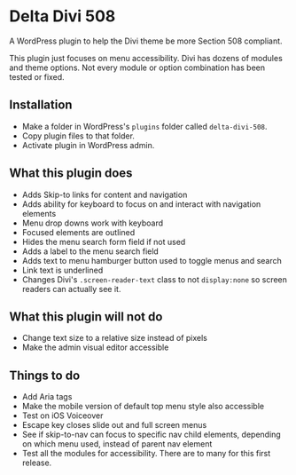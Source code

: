 # Delta Divi 508

A WordPress plugin to help the Divi theme be more Section 508 compliant.

This plugin just focuses on menu accessibility. Divi has dozens of modules and theme options. Not every module or option combination has been tested or fixed.

## Installation

* Make a folder in WordPress's `plugins` folder called `delta-divi-508`.
* Copy plugin files to that folder.
* Activate plugin in WordPress admin.

## What this plugin does

* Adds Skip-to links for content and navigation
* Adds ability for keyboard to focus on and interact with navigation elements
* Menu drop downs work with keyboard
* Focused elements are outlined
* Hides the menu search form field if not used
* Adds a label to the menu search field
* Adds text to menu hamburger button used to toggle menus and search
* Link text is underlined
* Changes Divi's `.screen-reader-text` class to not `display:none` so screen readers can actually see it.

## What this plugin will not do

* Change text size to a relative size instead of pixels
* Make the admin visual editor accessible

## Things to do

* Add Aria tags
* Make the mobile version of default top menu style also accessible
* Test on iOS Voiceover
* Escape key closes slide out and full screen menus
* See if skip-to-nav can focus to specific nav child elements, depending on which menu used, instead of parent nav element
* Test all the modules for accessibility. There are to many for this first release.
